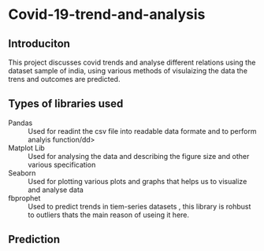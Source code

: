 # Covid-19-trend-and-analysis
<h2> Introduciton </h2>
<p>This project discusses covid trends and analyse different relations using the dataset sample of india, using various methods of visulaizing the data the trens and outcomes are predicted. 
<h2>Types of libraries used</h2>

<dl>
  <dt>Pandas</dt>
  <dd>  Used for readint the csv file into readable data formate and to perform analyis function/dd>
  <dt>Matplot Lib</dt>
  <dd>  Used for analysing the data and describing the figure size and other various specification</dd>
  <dt>Seaborn</dt>
  <dd> Used for plotting various plots and graphs that helps us to visualize and analyse data</dd>
  <dt> fbprophet </dt>
  <dd> Used to predict trends in tiem-series datasets , this library is rohbust to outliers thats the main reason of useing it here.</dd>
</dl>


<h2>Prediction</h2>
